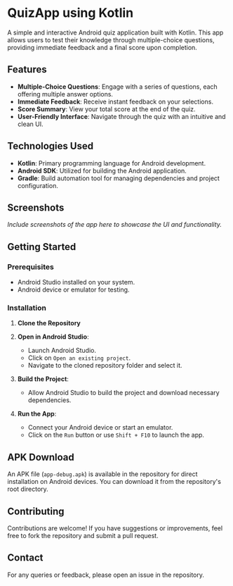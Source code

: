 
# QuizApp using Kotlin

A simple and interactive Android quiz application built with Kotlin. This app allows users to test their knowledge through multiple-choice questions, providing immediate feedback and a final score upon completion.

## Features

- **Multiple-Choice Questions**: Engage with a series of questions, each offering multiple answer options.
- **Immediate Feedback**: Receive instant feedback on your selections.
- **Score Summary**: View your total score at the end of the quiz.
- **User-Friendly Interface**: Navigate through the quiz with an intuitive and clean UI.

## Technologies Used

- **Kotlin**: Primary programming language for Android development.
- **Android SDK**: Utilized for building the Android application.
- **Gradle**: Build automation tool for managing dependencies and project configuration.

## Screenshots

*Include screenshots of the app here to showcase the UI and functionality.*

## Getting Started

### Prerequisites

- Android Studio installed on your system.
- Android device or emulator for testing.

### Installation

1. **Clone the Repository**

2. **Open in Android Studio**:

   - Launch Android Studio.
   - Click on `Open an existing project`.
   - Navigate to the cloned repository folder and select it.

3. **Build the Project**:

   - Allow Android Studio to build the project and download necessary dependencies.

4. **Run the App**:

   - Connect your Android device or start an emulator.
   - Click on the `Run` button or use `Shift + F10` to launch the app.

## APK Download

An APK file (`app-debug.apk`) is available in the repository for direct installation on Android devices. You can download it from the repository's root directory.

## Contributing

Contributions are welcome! If you have suggestions or improvements, feel free to fork the repository and submit a pull request.

## Contact

For any queries or feedback, please open an issue in the repository.
